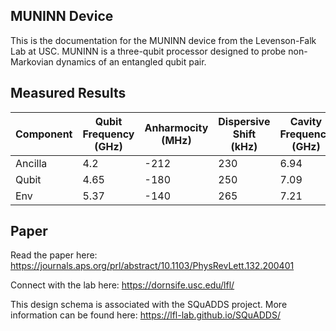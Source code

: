 
## MUNINN Device

This is the documentation for the MUNINN device from the Levenson-Falk Lab at USC. MUNINN is a three-qubit processor designed to probe non-Markovian dynamics of an entangled qubit pair. 

## Measured Results


| Component | Qubit Frequency (GHz) | Anharmocity (MHz) | Dispersive Shift (kHz) | Cavity Frequency (GHz) | Kappa | T1 (µs) | T2* (µs) |
|-----------|-----------------------|-------------------|------------------------|------------------------|-------|---------|----------|
| Ancilla   | 4.2                   | -212              | 230                    | 6.94                   | 270   | 32      | 41       |
| Qubit     | 4.65                  | -180              | 250                    | 7.09                   | 206   | 31      | 39       |
| Env       | 5.37                  | -140              | 265                    | 7.21                   | 170   | 28      | 38       |



## Paper

Read the paper here: https://journals.aps.org/prl/abstract/10.1103/PhysRevLett.132.200401


Connect with the lab here: https://dornsife.usc.edu/lfl/

This design schema is associated with the SQuADDS project. More information can be found here:  https://lfl-lab.github.io/SQuADDS/


